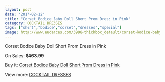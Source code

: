 ```yaml
---
layout: post
date: '2017-02-12'
title: "Corset Bodice Baby Doll Short Prom Dress in Pink"
category: COCKTAIL DRESSES
tags: ["short","bodice","corset","dresses","special"]
image: http://www.eudances.com/3998-thickbox_default/corset-bodice-baby-doll-short-prom-dress-in-pink.jpg
---
```

Corset Bodice Baby Doll Short Prom Dress in Pink

On Sales: **$463.99**
<a href="https://www.eudances.com/en/cocktail-dresses/1342-corset-bodice-baby-doll-short-prom-dress-in-pink.html"><amp-img layout="responsive" width="600" height="600" src="//www.eudances.com/3998-thickbox_default/corset-bodice-baby-doll-short-prom-dress-in-pink.jpg" alt="Corset Bodice Baby Doll Short Prom Dress in Pink 0" /></a>
<a href="https://www.eudances.com/en/cocktail-dresses/1342-corset-bodice-baby-doll-short-prom-dress-in-pink.html"><amp-img layout="responsive" width="600" height="600" src="//www.eudances.com/3999-thickbox_default/corset-bodice-baby-doll-short-prom-dress-in-pink.jpg" alt="Corset Bodice Baby Doll Short Prom Dress in Pink 1" /></a>

Buy it: [Corset Bodice Baby Doll Short Prom Dress in Pink](https://www.eudances.com/en/cocktail-dresses/1342-corset-bodice-baby-doll-short-prom-dress-in-pink.html "Corset Bodice Baby Doll Short Prom Dress in Pink")

View more: [COCKTAIL DRESSES](https://www.eudances.com/en/14-cocktail-dresses "COCKTAIL DRESSES")